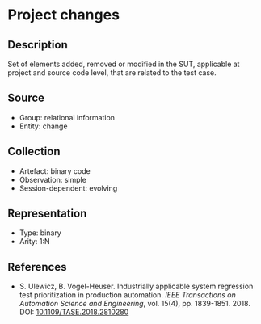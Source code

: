 # Project changes

## Description

Set of elements added, removed or modified in the SUT, applicable at project and source code level, that are related to the test case.

## Source

* Group: relational information
* Entity: change

## Collection

* Artefact: binary code
* Observation: simple
* Session-dependent: evolving 

## Representation

* Type: binary
* Arity: 1:N

## References

* S. Ulewicz, B. Vogel-Heuser. Industrially applicable system regression test prioritization in production automation. *IEEE Transactions on Automation Science and Engineering*, vol. 15(4), pp. 1839-1851. 2018. DOI: [10.1109/TASE.2018.2810280](https://www.doi.org/10.1109/TASE.2018.2810280)
